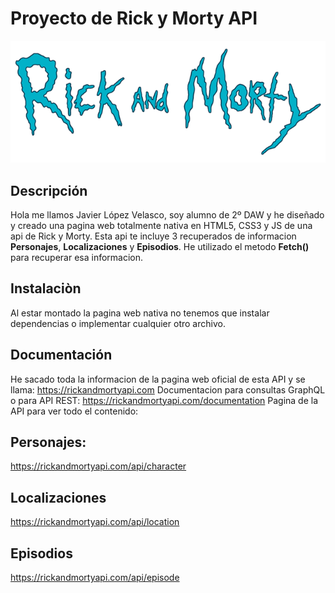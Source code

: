 # Proyecto de Rick y Morty API

![Logo de Rick y Morty API](https://github.com/normalxxnavi/rick-and-morty-api/blob/main/assets/logotipo.png)

## Descripción

Hola me llamos Javier López Velasco, soy alumno de 2º DAW y he diseñado y creado una pagina web totalmente nativa en HTML5, CSS3 y JS de una api de Rick y Morty.
Esta api te incluye 3 recuperados de informacion **Personajes**, **Localizaciones** y **Episodios**. He utilizado el metodo **Fetch()** para recuperar esa informacion.

## Instalaciòn

Al estar montado la pagina web nativa no tenemos que instalar dependencias o implementar cualquier otro archivo.

## Documentación 

He sacado toda la informacion de la pagina web oficial de esta API y se llama: https://rickandmortyapi.com
Documentacion para consultas GraphQL o para API REST: https://rickandmortyapi.com/documentation
Pagina de la API para ver todo el contenido:

## Personajes: 

https://rickandmortyapi.com/api/character

## Localizaciones

https://rickandmortyapi.com/api/location

## Episodios

https://rickandmortyapi.com/api/episode

